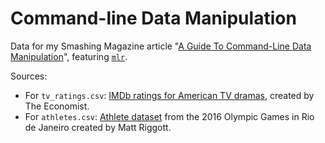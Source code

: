 # Command-line Data Manipulation

Data for my Smashing Magazine article "[A Guide To Command-Line Data Manipulation](https://www.smashingmagazine.com/2022/12/guide-command-line-data-manipulation-cli-miller/)", featuring [`mlr`](https://github.com/johnkerl/miller).

Sources:
- For `tv_ratings.csv`: [IMDb ratings for American TV dramas](https://github.com/TheEconomist/graphic-detail-data/tree/master/data/2018-11-24_tv-ratings), created by The Economist.
- For `athletes.csv`: [Athlete dataset](https://github.com/flother/rio2016) from the 2016 Olympic Games in Rio de Janeiro created by Matt Riggott.
